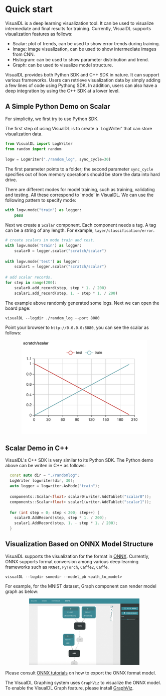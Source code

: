 Quick start
===========

VisualDL is a deep learning visualization tool. It can be used to visualize intermediate and final results for training.
Currently, VisualDL supports visualization features as follows:

- Scalar: plot of trends, can be used to show error trends during training.
- Image: image visualization, can be used to show intermediate images from CNN.
- Histogram: can be used to show parameter distribution and trend.
- Graph: can be used to visualize model structure.

VisualDL provides both Python SDK and C++ SDK in nature. It can support various frameworks.
Users can retrieve visualization data by simply adding a few lines of code using Pythong SDK.
In addition, users can also have a deep integration by using the C++ SDK at a lower level.

## A Simple Python Demo on Scalar
For simplicity, we first try to use Python SDK.

The first step of using VisualDL is to create a `LogWriter' that can store visualization data.


```python
from VisualDL import LogWriter
from random import random

logw = LogWriter("./random_log", sync_cycle=30)
```

The first parameter points to a folder; the second parameter `sync_cycle` specifies out of how memory operations should be
store the data into hard drive.

There are different modes for model training, such as training, validating and testing. All these correspond to `mode' in VisualDL.
We can use the following pattern to specify mode:


```python
with logw.mode("train") as logger:
    pass
```

Next we create a `Scalar` component. Each component needs a tag. A tag can be a string of any length.
For example, `layer/classification/error`.

```python
# create scalars in mode train and test.
with logw.mode('train') as logger:
    scalar0 = logger.scalar("scratch/scalar")

with logw.mode('test') as logger:
    scalar1 = logger.scalar("scratch/scalar")

# add scalar records.
for step in range(200):
    scalar0.add_record(step, step * 1. / 200)
    scalar1.add_record(step, 1. - step * 1. / 200)
```

The example above randomly generated some logs. Next we can open the board page:

```
visualDL --logdir ./random_log --port 8080
```

Point your browser to `http://0.0.0.0:8080`, you can see the scalar as follows:

<p align="center">
<img src="https://raw.githubusercontent.com/PaddlePaddle/VisualDL/develop/docs/images/scratch_scalar.png"/>
</p>

## Scalar Demo in C++
VisualDL's C++ SDK is very similar to its Python SDK. The Python demo above can be writen in C++ as follows:

```c++
  const auto dir = "./randomlog";
  LogWriter logwriter(dir, 30);
  auto logger = logwriter.AsMode("train");

  components::Scalar<float> scalar0(writer.AddTablet("scalar0"));
  components::Scalar<float> scalar1(writer.AddTablet("scalar1"));

  for (int step = 0; step < 200; step++) {
    scalar0.AddRecord(step, step * 1. / 200);
    scalar1.AddRecord(step, 1. - step * 1. / 200);
  }
```

## Visualization Based on ONNX Model Structure
VisualDL supports the visualization for the format in [ONNX](https://github.com/onnx/onnx).
Currently, ONNX supports format conversion among various deep learning frameworks such as `MXNet`, `PyTorch`, `Caffe2`, `Caffe`.

```
visualDL --logdir somedir --model_pb <path_to_model>
```

For example, for the MNIST dataset, Graph component can render model graph as below:

<p align=center>
<img width="70%" src="https://raw.githubusercontent.com/PaddlePaddle/VisualDL/develop/demo/mxnet/mxnet_graph.gif" />
</p>

Please consult [ONNX tutorials](https://github.com/onnx/tutorials) on how to export the ONNX format model.

The VisualDL Graphing system uses `GraphViz` to visualize the ONNX model. To enable the VisualDL Graph feature,
please install [GraphViz](https://www.graphviz.org/download/).
